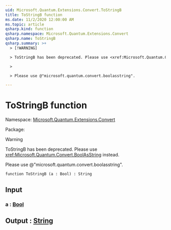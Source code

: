 ```yaml
---
uid: Microsoft.Quantum.Extensions.Convert.ToStringB
title: ToStringB function
ms.date: 11/2/2020 12:00:00 AM
ms.topic: article
qsharp.kind: function
qsharp.namespace: Microsoft.Quantum.Extensions.Convert
qsharp.name: ToStringB
qsharp.summary: >+
  > [!WARNING]

  > ToStringB has been deprecated. Please use <xref:Microsoft.Quantum.Convert.BoolAsString> instead.

  >

  > Please use @"microsoft.quantum.convert.boolasstring".

---
```


# ToStringB function

Namespace: [Microsoft.Quantum.Extensions.Convert](xref:Microsoft.Quantum.Extensions.Convert)

Package: [](https://nuget.org/packages/)


> [!WARNING]
> ToStringB has been deprecated. Please use <xref:Microsoft.Quantum.Convert.BoolAsString> instead.
>
> Please use @"microsoft.quantum.convert.boolasstring".



```qsharp
function ToStringB (a : Bool) : String
```


## Input

### a : [Bool](xref:microsoft.quantum.lang-ref.bool)





## Output : [String](xref:microsoft.quantum.lang-ref.string)


